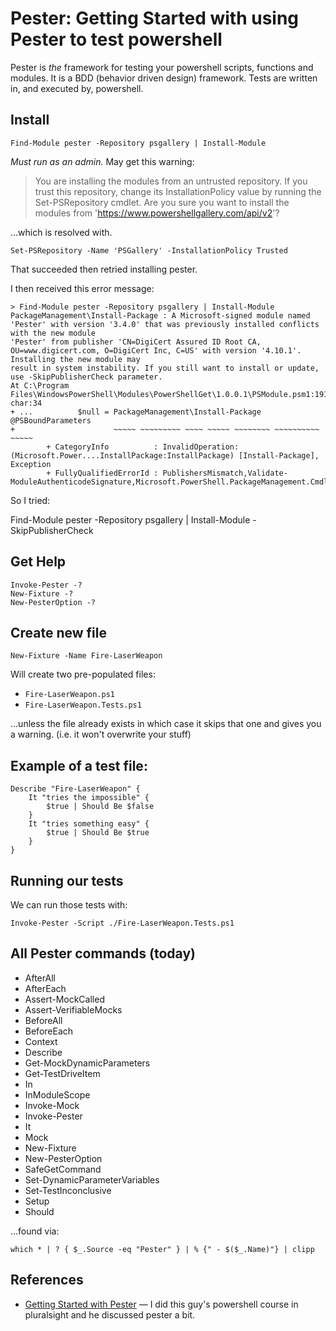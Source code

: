 ﻿# Pester: Getting Started with using Pester to test powershell

Pester is *the* framework for testing your powershell scripts, functions and modules. It is a BDD (behavior driven design) framework. Tests are written in, and executed by, powershell.

## Install

	Find-Module pester -Repository psgallery | Install-Module

*Must run as an admin.* May get this warning:

> You are installing the modules from an untrusted repository. If you trust this repository, change its InstallationPolicy value by running the Set-PSRepository  cmdlet. Are you sure you want to install the modules from 'https://www.powershellgallery.com/api/v2'?

...which is resolved with.

	Set-PSRepository -Name 'PSGallery' -InstallationPolicy Trusted

That succeeded then retried installing pester.


I then received this error message:

	> Find-Module pester -Repository psgallery | Install-Module
	PackageManagement\Install-Package : A Microsoft-signed module named 'Pester' with version '3.4.0' that was previously installed conflicts with the new module
	'Pester' from publisher 'CN=DigiCert Assured ID Root CA, OU=www.digicert.com, O=DigiCert Inc, C=US' with version '4.10.1'. Installing the new module may
	result in system instability. If you still want to install or update, use -SkipPublisherCheck parameter.
	At C:\Program Files\WindowsPowerShell\Modules\PowerShellGet\1.0.0.1\PSModule.psm1:1912 char:34
	+ ...          $null = PackageManagement\Install-Package @PSBoundParameters
	+                      ~~~~~ ~~~~~~~~~ ~~~~ ~~~~~ ~~~~~~~~ ~~~~~~~~~~ ~~~~~
			+ CategoryInfo          : InvalidOperation: (Microsoft.Power....InstallPackage:InstallPackage) [Install-Package], Exception
			+ FullyQualifiedErrorId : PublishersMismatch,Validate-ModuleAuthenticodeSignature,Microsoft.PowerShell.PackageManagement.Cmdlets.InstallPackage

So I tried:

Find-Module pester -Repository psgallery | Install-Module -SkipPublisherCheck


## Get Help

	Invoke-Pester -?
	New-Fixture -?
	New-PesterOption -?

## Create new file

	New-Fixture -Name Fire-LaserWeapon

Will create two pre-populated files:

 - `Fire-LaserWeapon.ps1`
 - `Fire-LaserWeapon.Tests.ps1`

...unless the file already exists in which case it skips that one and gives you a warning. (i.e. it won't overwrite your stuff)

## Example of a test file:

	Describe "Fire-LaserWeapon" {
		It "tries the impossible" {
			$true | Should Be $false
		}
		It "tries something easy" {
			$true | Should Be $true
		}
	}


## Running our tests

We can run those tests with:

	Invoke-Pester -Script ./Fire-LaserWeapon.Tests.ps1

## All Pester commands (today)

 - AfterAll
 - AfterEach
 - Assert-MockCalled
 - Assert-VerifiableMocks
 - BeforeAll
 - BeforeEach
 - Context
 - Describe
 - Get-MockDynamicParameters
 - Get-TestDriveItem
 - In
 - InModuleScope
 - Invoke-Mock
 - Invoke-Pester
 - It
 - Mock
 - New-Fixture
 - New-PesterOption
 - SafeGetCommand
 - Set-DynamicParameterVariables
 - Set-TestInconclusive
 - Setup
 - Should

...found via:

	which * | ? { $_.Source -eq "Pester" } | % {" - $($_.Name)"} | clipp

## References

* [Getting Started with Pester](http://duffney.io/GettingStartedWithPester) &mdash; I did this guy's powershell course in pluralsight and he discussed pester a bit.
